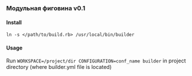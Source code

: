 ### Модульная фиговина v0.1

#### Install

`ln -s </path/to/build.rb> /usr/local/bin/builder`

#### Usage
Run `WORKSPACE=/project/dir CONFIGURATION=conf_name builder` in project directory (where builder.yml file is located)